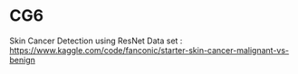 # CG6
Skin Cancer Detection using ResNet
Data set : https://www.kaggle.com/code/fanconic/starter-skin-cancer-malignant-vs-benign
